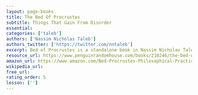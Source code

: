 ```yaml
---
layout: page-books
title: The Bed Of Procrustes
subtitle: Things That Gain From Disorder
essential: 
categories: ['taleb']
authors: ['Nassim Nicholas Taleb']
authors_twitter: ['https://twitter.com/nntaleb']
excerpt: Bed of Procrustes is a standalone book in Nassim Nicholas Taleb’s landmark Incerto series, an investigation of opacity, luck, uncertainty, probability, human error, risk, and decision-making in a world we don’t understand. The other books in the series are Fooled by Randomness, The Black Swan, Antifragile, and Skin in the Game. By the author of the modern classic The Black Swan, this collection of aphorisms and meditations expresses his major ideas in ways you least expect. The Bed of Procrustes takes its title from Greek mythology the story of a man who made his visitors fit his bed to perfection by either stretching them or cutting their limbs.
resource_url: https://www.penguinrandomhouse.com/books/210246/the-bed-of-procrustes-by-nassim-nicholas-taleb/
amazon_url: https://www.amazon.com/Bed-Procrustes-Philosophical-Practical-Aphorisms/dp/0812982401
wikipedia_url: 
free_url: 
rating_order: 5
lesson: ['']
---
```

